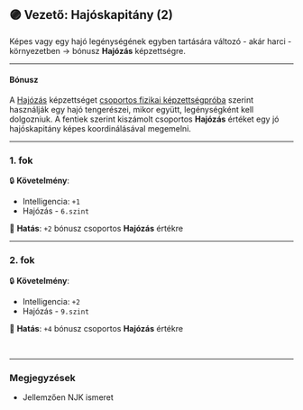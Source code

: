 ## 🟣 Vezető: Hajóskapitány (2)

Képes vagy egy hajó legénységének egyben tartására változó - akár harci - környezetben → bónusz **Hajózás** képzettségre.

---
#### Bónusz

A [Hajózás](../kepzettsegek.szekunder/hajozas.md) képzettséget [csoportos fizikai képzettségpróba](../030_07_01_csoportos_kepzettsegproba.md#️-1-csoportos-fizikai-képzettségpróba) szerint használják egy hajó tengerészei, mikor együtt, legénységként kell dolgozniuk. A fentiek szerint kiszámolt csoportos **Hajózás** értéket egy jó hajóskapitány képes koordinálásával megemelni.

---
### 1. fok

🔒 **Követelmény**:
- Intelligencia: `+1`
- Hajózás - `6.szint`

🌟 **Hatás**: `+2` bónusz csoportos **Hajózás** értékre

---
### 2. fok

🔒 **Követelmény**:
- Intelligencia: `+2`
- Hajózás - `9.szint`

🌟 **Hatás**: `+4` bónusz csoportos **Hajózás** értékre

<br />

---
### Megjegyzések

- Jellemzően NJK ismeret
